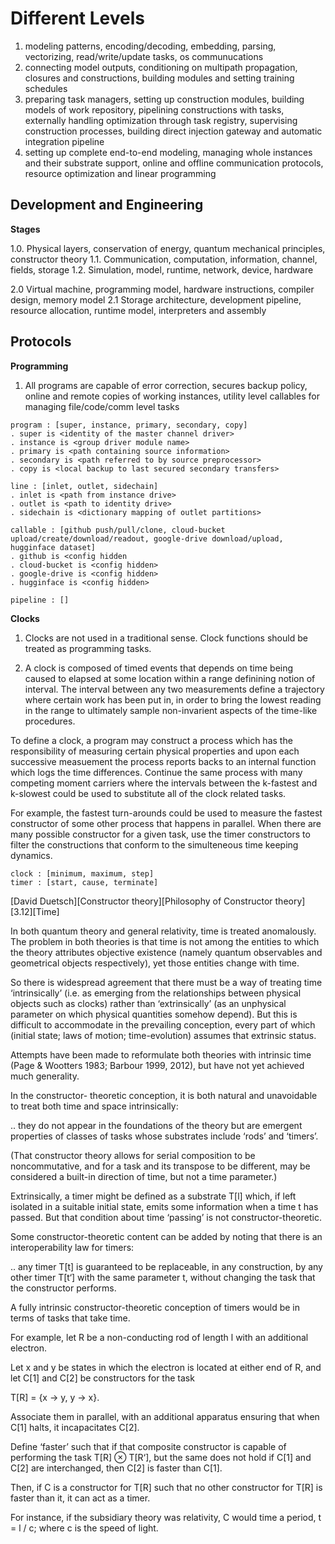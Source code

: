# Different Levels

1. modeling patterns, encoding/decoding, embedding, parsing, vectorizing, read/write/update tasks, os communucations
2. connecting model outputs, conditioning on multipath propagation, closures and constructions, building modules and setting training schedules
3. preparing task managers, setting up construction modules, building models of work repository, pipelining constructions with tasks, externally handling optimization through task registry, supervising construction processes, building direct injection gateway and automatic integration pipeline
4. setting up complete end-to-end modeling, managing whole instances and their substrate support, online and offline communication protocols, resource optimization and linear programming


## Development and Engineering

**Stages**

1.0. Physical layers, conservation of energy, quantum mechanical principles, constructor theory
1.1. Communication, computation, information, channel, fields, storage
1.2. Simulation, model, runtime, network, device, hardware

2.0 Virtual machine, programming model, hardware instructions, compiler design, memory model
2.1 Storage architecture, development pipeline, resource allocation, runtime model, interpreters and assembly

## Protocols

**Programming**

1. All programs are capable of error correction, secures backup policy, online and remote copies of working instances, utility level callables for managing file/code/comm level tasks

```text
program : [super, instance, primary, secondary, copy]
. super is <identity of the master channel driver>
. instance is <group driver module name>
. primary is <path containing source information>
. secondary is <path referred to by source preprocessor>
. copy is <local backup to last secured secondary transfers>

line : [inlet, outlet, sidechain]
. inlet is <path from instance drive>
. outlet is <path to identity drive>
. sidechain is <dictionary mapping of outlet partitions>

callable : [github push/pull/clone, cloud-bucket upload/create/download/readout, google-drive download/upload, hugginface dataset]
. github is <config hidden
. cloud-bucket is <config hidden>
. google-drive is <config hidden>
. hugginface is <config hidden>

pipeline : []
```

**Clocks**

1. Clocks are not used in a traditional sense. Clock functions should be treated as programming tasks.

2. A clock is composed of timed events that depends on time being caused to elapsed at some location within a range definining notion of interval. The interval between any two measurements define a trajectory where certain work has been put in, in order to bring the lowest reading in the range to ultimately sample non-invarient aspects of the time-like procedures.

To define a clock, a program may construct a process which has the responsibility of measuring certain physical properties and upon each successive measuement the process reports backs to an internal function which logs the time differences. Continue the same process with many competing moment carriers where the intervals between the k-fastest and k-slowest could be used to substitute all of the clock related tasks.

For example, the fastest turn-arounds could be used to measure the fastest constructor of some other process that happens in parallel. When there are many possible constructor for a given task, use the timer constructors to filter the constructions that conform to the simulteneous time keeping dynamics.

```
clock : [minimum, maximum, step]
timer : [start, cause, terminate]

```


[David Duetsch][Constructor theory][Philosophy of Constructor theory][3.12][Time]

In both quantum theory and general relativity, time is treated anomalously. The problem in both theories is that time is not among the entities to which the theory attributes objective existence (namely quantum observables and geometrical objects respectively), yet those entities change with time.

So there is widespread agreement that there must be a way of treating time ‘intrinsically’ (i.e. as emerging from the relationships between physical objects such as clocks) rather than ‘extrinsically’ (as an unphysical parameter on which physical quantities somehow depend). But this is difficult to accommodate in the prevailing conception, every part of which (initial state; laws of motion; time-evolution) assumes that extrinsic status.

Attempts have been made to reformulate both theories with intrinsic time (Page & Wootters 1983; Barbour 1999, 2012), but have not yet achieved much generality.

In the constructor- theoretic conception, it is both natural and unavoidable to treat both time and space intrinsically: 

.. they do not appear in the foundations of the theory but are emergent properties of classes of tasks whose substrates include ‘rods’ and ‘timers’.

(That constructor theory allows for serial composition to be noncommutative, and for a task and its transpose to be different, may be considered a built-in direction of time, but not a time parameter.)

Extrinsically, a timer might be defined as a substrate T[l] which, if left isolated in a suitable initial state, emits some information when a time t has passed. But that condition about time ‘passing’ is not constructor-theoretic. 

Some constructor-theoretic content can be added by noting that there is an interoperability law for timers:

.. any timer T[t] is guaranteed to be replaceable, in any construction, by any other timer T[t‘] with the same parameter t, without changing the task that the constructor performs.

A fully intrinsic constructor-theoretic conception of timers would be in terms of tasks that take time.

For example, let R be a non-conducting rod of length l with an additional electron.

Let x and y be states in which the electron is located at either end of R, and let C[1] and C[2] be constructors for the task

T[R] = {x -> y, y -> x}.

Associate them in parallel, with an additional apparatus ensuring that when C[1] halts, it incapacitates C[2].

Define ‘faster’ such that if that composite constructor is capable of performing the task T[R] ⊗ T[R‘], but the same does not hold if C[1] and C[2] are interchanged, then C[2] is faster than C[1].

Then, if C is a constructor for T[R] such that no other constructor for T[R] is faster than it, it can act as a timer.

For instance, if the subsidiary theory was relativity, C would time a period, t = l / c; where c is the speed of light.
